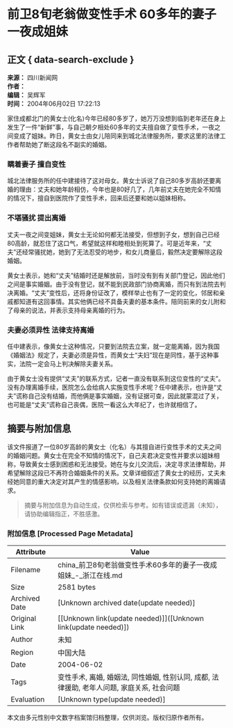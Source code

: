 # 前卫8旬老翁做变性手术 60多年的妻子一夜成姐妹

## 正文 { data-search-exclude }


**来源：** 四川新闻网  
**作者：**  
**编辑：** 吴辉军  
**时间：** 2004年06月02日 17:22:13

家住成都北门的黄女士(化名)今年已经80多岁了，她万万没想到临到老年还在身上发生了一件“新鲜”事，与自己朝夕相处60多年的丈夫擅自做了变性手术，一夜之间变成了姐妹。昨日，黄女士由女儿陪同来到城北法律服务所，要求这里的法律工作者帮助她了断这段名不副实的婚姻。

### 瞒着妻子 擅自变性

城北法律服务所的任中建接待了这对母女。黄女士诉说了自己80多岁高龄还要离婚的理由：丈夫和她年龄相仿，今年也是80好几了，几年前丈夫在她完全不知情的情况下，擅自到医院作了变性手术，回来后还要和她以姐妹相称。

### 不堪骚扰 提出离婚

丈夫一夜之间变姐妹，黄女士无论如何都无法接受，但想到子女，想到自己已经80高龄，就忍住了这口气，希望就这样和睦相处到死算了。可是近年来，“丈夫”还经常骚扰她，她到了无法忍受的地步，和女儿商量后，毅然决定要解除这段婚姻。

黄女士表示，她和“丈夫”结婚时还是解放前，当时没有到有关部门登记，因此他们之间是事实婚姻。由于没有登记，就不能到民政部门协商离婚，而只有到法院去判决离婚。“丈夫”变性后，还将身份证改了，模样举止也有了一定的变化，邻居和亲戚都知道有这回事情。其实他俩已经不具备夫妻的基本条件。陪同前来的女儿附和了母亲的说法，并表示支持母亲离婚的行为。

### 夫妻必须异性 法律支持离婚

任中建表示，像黄女士这种情况，只要到法院去立案，就一定能离婚，因为我国《婚姻法》规定了，夫妻必须是异性，而黄女士“夫妇”现在是同性，基于这种事实，法院一定会马上判决解除夫妻关系。

由于黄女士没有提供“丈夫”的联系方式，记者一直没有联系到这位变性的“丈夫”。没有办理离婚手续，医院怎么会给病人实施变性手术呢？任中建表示，也许是“丈夫”谎称自己没有结婚，而他俩是事实婚姻，没有证据可查，因此就蒙混过了关，也可能是“丈夫”谎称自己丧偶，医院一看这么大年纪了，也许就相信了。
<!-- tcd_original_link http://china.zjol.com.cn/05china/system/2004/06/02/002867804.shtml -->


## 摘要与附加信息

<!-- tcd_abstract -->
该文件报道了一位80岁高龄的黄女士（化名）与其擅自进行变性手术的丈夫之间的婚姻问题。黄女士在完全不知情的情况下，自己夫君决定变性并要求以姐妹相称，导致黄女士感到困惑和无法接受。她在与女儿交流后，决定寻求法律帮助，并希望解除这段已不再符合婚姻条件的关系。文章详细叙述了黄女士的经历，丈夫未经她同意的重大决定对其产生的情感影响，以及相关法律条款如何支持她的离婚请求。
<!-- tcd_abstract_end -->

> 摘要与附加信息为自动生成，仅供检索与参考。如有错误或遗漏（未知），请协助编辑指正，不胜感激。

### 附加信息 [Processed Page Metadata]

| Attribute       | Value                                  |
|-----------------|----------------------------------------|
| Filename        | china_前卫8旬老翁做变性手术60多年的妻子一夜成姐妹_-_浙江在线.md                             |
| Size            | 2581 bytes                           |
| Archived Date   | [Unknown archived date(update needed)]                             |
| Original Link   | [[Unknown link(update needed)]]([Unknown link(update needed)])                       |
| Author          | 未知                               |
| Region          | 中国大陆                               |
| Date            | 2004-06-02                                 |
| Tags            | 变性手术, 离婚, 婚姻法, 同性婚姻, 性别认同, 成都, 法律援助, 老年人问题, 家庭关系, 社会问题                                 |
| Evaluation            | [Unknown type(update needed)]                                 |
<!-- tcd_table_end -->

本文由多元性别中文数字档案馆归档整理，仅供浏览。版权归原作者所有。
